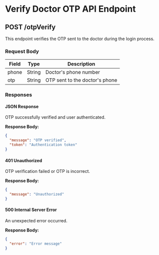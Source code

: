 # Verify Doctor OTP API Endpoint

## POST /otpVerify

This endpoint verifies the OTP sent to the doctor during the login process.

### Request Body

| Field | Type   | Description                   |
|-------|--------|-------------------------------|
| phone | String | Doctor's phone number         |
| otp   | String | OTP sent to the doctor's phone|

### Responses

#### JSON Response

OTP successfully verified and user authenticated.

**Response Body:**

```json
{
  "message": "OTP verified",
  "token": "Authentication token"
}
```

#### 401 Unauthorized

OTP verification failed or OTP is incorrect.

**Response Body:**

```json
{
  "message": "Unauthorized"
}
```

#### 500 Internal Server Error

An unexpected error occurred.

**Response Body:**

```json
{
  "error": "Error message"
}
```